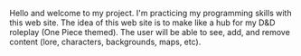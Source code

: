 Hello and welcome to my project. 
I'm practicing my programming skills with this web site.
The idea of this web site is to make like a hub for my D&D roleplay (One Piece themed).
The user will be able to see, add, and remove content (lore, characters, backgrounds, maps, etc).
